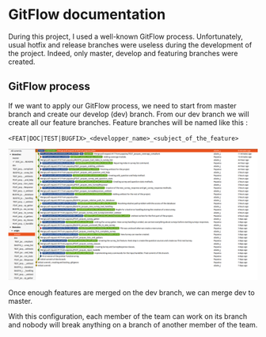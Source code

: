 # GitFlow documentation

During this project, I used a well-known GitFlow process. Unfortunately, usual hotfix and release branches were useless during the development of the project. Indeed, only master, develop and featuring branches were created.

## GitFlow process

If we want to apply our GitFlow process, we need to start from master branch and create our develop (dev) branch. From our dev branch we will create all our feature branches. Feature branches will be named like this : 

`<FEAT|DOC|TEST|BUGFIX>_<developper_name>_<subject_of_the_feature>`

![gitg](./assets/gitg.png)

Once enough features are merged on the dev branch, we can merge dev to master.

With this configuration, each member of the team can work on its branch and nobody will break anything on a branch of another member of the team.